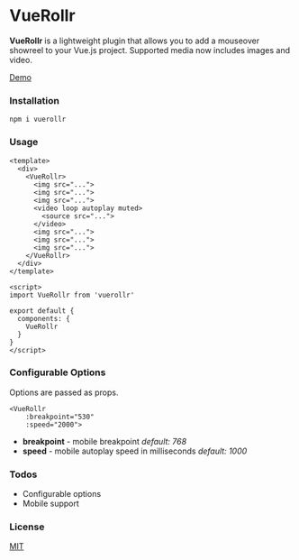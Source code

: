 # VueRollr

**VueRollr** is a lightweight plugin that allows you to add a mouseover showreel to your Vue.js project. Supported media now includes images and video.

[Demo](https://vuerollr.japick.io/)

### Installation

`npm i vuerollr`

### Usage

```vue
<template>
  <div>
    <VueRollr>
      <img src="...">
      <img src="...">
      <img src="...">
      <video loop autoplay muted>
        <source src="...">
      </video>
      <img src="...">
      <img src="...">
      <img src="...">
    </VueRollr>
  </div>
</template>

<script>
import VueRollr from 'vuerollr'

export default {
  components: {
    VueRollr
  }
}
</script>
```

### Configurable Options

Options are passed as props.

```vue
<VueRollr
    :breakpoint="530"
    :speed="2000">
```

* **breakpoint** - mobile breakpoint *default: 768*
* **speed** - mobile autoplay speed in milliseconds *default: 1000*

### Todos

 - Configurable options
 - Mobile support

### License

[MIT](https://github.com/japick/vuerollr/blob/master/LICENSE)

